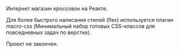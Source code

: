 Интернет магазин кроссовок на Реакте.

Для более быстрого написания стилей (flex) используется плагин macro-css (Минимальный набор готовых CSS-классов для повседневных задач по верстке).

Проект не закончен.
